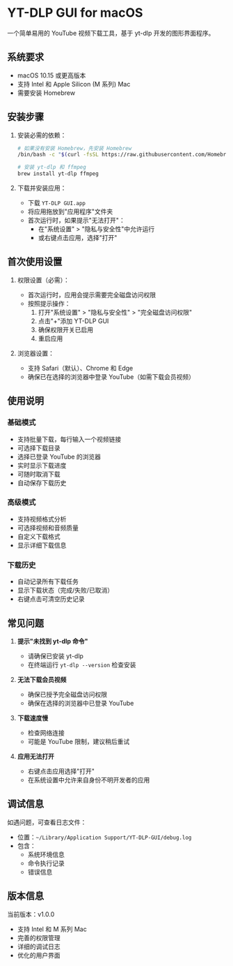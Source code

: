 # YT-DLP GUI for macOS

一个简单易用的 YouTube 视频下载工具，基于 yt-dlp 开发的图形界面程序。

## 系统要求

- macOS 10.15 或更高版本
- 支持 Intel 和 Apple Silicon (M 系列) Mac
- 需要安装 Homebrew

## 安装步骤

1. 安装必需的依赖：
   ```bash
   # 如果没有安装 Homebrew，先安装 Homebrew
   /bin/bash -c "$(curl -fsSL https://raw.githubusercontent.com/Homebrew/install/HEAD/install.sh)"
   
   # 安装 yt-dlp 和 ffmpeg
   brew install yt-dlp ffmpeg
   ```

2. 下载并安装应用：
   - 下载 `YT-DLP GUI.app`
   - 将应用拖放到"应用程序"文件夹
   - 首次运行时，如果提示"无法打开"：
     - 在"系统设置" > "隐私与安全性"中允许运行
     - 或右键点击应用，选择"打开"

## 首次使用设置

1. 权限设置（必需）：
   - 首次运行时，应用会提示需要完全磁盘访问权限
   - 按照提示操作：
     1. 打开"系统设置" > "隐私与安全性" > "完全磁盘访问权限"
     2. 点击"+"添加 YT-DLP GUI
     3. 确保权限开关已启用
     4. 重启应用

2. 浏览器设置：
   - 支持 Safari（默认）、Chrome 和 Edge
   - 确保已在选择的浏览器中登录 YouTube（如需下载会员视频）

## 使用说明

### 基础模式
- 支持批量下载，每行输入一个视频链接
- 可选择下载目录
- 选择已登录 YouTube 的浏览器
- 实时显示下载进度
- 可随时取消下载
- 自动保存下载历史

### 高级模式
- 支持视频格式分析
- 可选择视频和音频质量
- 自定义下载格式
- 显示详细下载信息

### 下载历史
- 自动记录所有下载任务
- 显示下载状态（完成/失败/已取消）
- 右键点击可清空历史记录

## 常见问题

1. **提示"未找到 yt-dlp 命令"**
   - 请确保已安装 yt-dlp
   - 在终端运行 `yt-dlp --version` 检查安装

2. **无法下载会员视频**
   - 确保已授予完全磁盘访问权限
   - 确保在选择的浏览器中已登录 YouTube

3. **下载速度慢**
   - 检查网络连接
   - 可能是 YouTube 限制，建议稍后重试

4. **应用无法打开**
   - 右键点击应用选择"打开"
   - 在系统设置中允许来自身份不明开发者的应用

## 调试信息

如遇问题，可查看日志文件：
- 位置：`~/Library/Application Support/YT-DLP-GUI/debug.log`
- 包含：
  - 系统环境信息
  - 命令执行记录
  - 错误信息

## 版本信息

当前版本：v1.0.0
- 支持 Intel 和 M 系列 Mac
- 完善的权限管理
- 详细的调试日志
- 优化的用户界面 